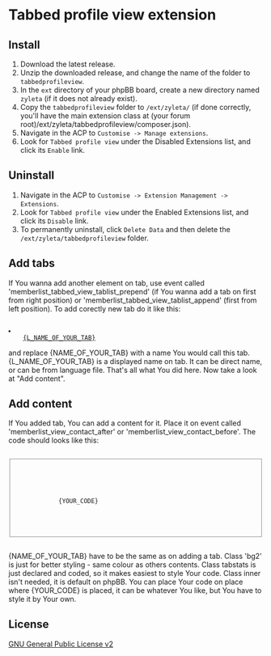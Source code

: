 # Tabbed profile view extension

## Install

1. Download the latest release.
2. Unzip the downloaded release, and change the name of the folder to `tabbedprofileview`.
3. In the `ext` directory of your phpBB board, create a new directory named `zyleta` (if it does not already exist).
4. Copy the `tabbedprofileview` folder to `/ext/zyleta/` (if done correctly, you'll have the main extension class at (your forum root)/ext/zyleta/tabbedprofileview/composer.json).
5. Navigate in the ACP to `Customise -> Manage extensions`.
6. Look for `Tabbed profile view` under the Disabled Extensions list, and click its `Enable` link.

## Uninstall

1. Navigate in the ACP to `Customise -> Extension Management -> Extensions`.
2. Look for `Tabbed profile view` under the Enabled Extensions list, and click its `Disable` link.
3. To permanently uninstall, click `Delete Data` and then delete the `/ext/zyleta/tabbedprofileview` folder.

## Add tabs

If You wanna add another element on tab, use event called 'memberlist_tabbed_view_tablist_prepend' (if You wanna add a tab on first from right position) or 'memberlist_tabbed_view_tablist_append' (first from left position).
To add corectly new tab do it like this:
<code>
<li id="{NAME_OF_YOUR_TAB}-tab" class="tab">
	<a href="#tabs" data-subpanel="{NAME_OF_YOUR_TAB}" role="tab" aria-controls="{NAME_OF_YOUR_TAB}">{L_NAME_OF_YOUR_TAB}</a>
</li>
</code>
and replace {NAME_OF_YOUR_TAB} with a name You would call this tab.
{L_NAME_OF_YOUR_TAB} is a displayed name on tab. It can be direct name, or can be from language file.
That's all what You did here. Now take a look at "Add content".

## Add content
If You added tab, You can add a content for it. Place it on event called 'memberlist_view_contact_after' or 'memberlist_view_contact_before'.
The code should looks like this:
<code>
<fieldset id="{NAME_OF_YOUR_TAB}" class="fields2" role="tabpanel">
	<div class="panel bg2 tabstats">
		<div class="inner">
			{YOUR_CODE}
		</div>
	</div>
</fieldset>
<!-- ENDIF -->
</code>
{NAME_OF_YOUR_TAB} have to be the same as on adding a tab. Class 'bg2' is just for better styling - same colour as others contents.
Class tabstats is just declared and coded, so it makes easiest to style Your code.
Class inner isn't needed, it is default on phpBB.
You can place Your code on place where {YOUR_CODE} is placed, it can be whatever You like, but You have to style it by Your own.


## License
[GNU General Public License v2](http://opensource.org/licenses/GPL-2.0)
